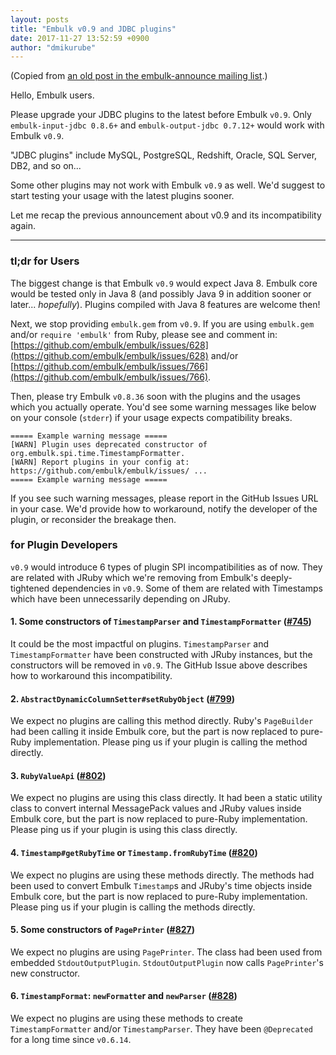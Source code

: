 ```yaml
---
layout: posts
title: "Embulk v0.9 and JDBC plugins"
date: 2017-11-27 13:52:59 +0900
author: "dmikurube"
---
```


(Copied from [an old post in the embulk-announce mailing list](https://groups.google.com/d/msg/embulk-announce/Gs4ZNxGNlt4/kpAA1pNHBAAJ).)

Hello, Embulk users.

Please upgrade your JDBC plugins to the latest before Embulk `v0.9`. Only `embulk-input-jdbc 0.8.6+` and `embulk-output-jdbc 0.7.12+` would work with Embulk `v0.9`.

"JDBC plugins" include MySQL, PostgreSQL, Redshift, Oracle, SQL Server, DB2, and so on...

Some other plugins may not work with Embulk `v0.9` as well. We'd suggest to start testing your usage with the latest plugins sooner.

Let me recap the previous announcement about v0.9 and its incompatibility again.

----

### tl;dr for Users

The biggest change is that Embulk `v0.9` would expect Java 8. Embulk core would be tested only in Java 8 (and possibly Java 9 in addition sooner or later... *hopefully*). Plugins compiled with Java 8 features are welcome then!

Next, we stop providing `embulk.gem` from `v0.9`. If you are using `embulk.gem` and/or `require 'embulk'` from Ruby, please see and comment in: [https://github.com/embulk/embulk/issues/628](https://github.com/embulk/embulk/issues/628) and/or [https://github.com/embulk/embulk/issues/766](https://github.com/embulk/embulk/issues/766).

Then, please try Embulk `v0.8.36` soon with the plugins and the usages which you actually operate. You'd see some warning messages like below on your console (`stderr`) if your usage expects compatibility breaks.

```
===== Example warning message =====
[WARN] Plugin uses deprecated constructor of org.embulk.spi.time.TimestampFormatter.
[WARN] Report plugins in your config at: https://github.com/embulk/embulk/issues/ ...
===== Example warning message =====
```

If you see such warning messages, please report in the GitHub Issues URL in your case. We'd provide how to workaround, notify the developer of the plugin, or reconsider the breakage then.

### for Plugin Developers

`v0.9` would introduce 6 types of plugin SPI incompatibilities as of now. They are related with JRuby which we're removing from Embulk's deeply-tightened dependencies in `v0.9`. Some of them are related with Timestamps which have been unnecessarily depending on JRuby.

#### 1. Some constructors of `TimestampParser` and `TimestampFormatter` ([#745](https://github.com/embulk/embulk/issues/745))

It could be the most impactful on plugins. `TimestampParser` and `TimestampFormatter` have been constructed with JRuby instances, but the constructors will be removed in `v0.9`. The GitHub Issue above describes how to workaround this incompatibility.

#### 2. `AbstractDynamicColumnSetter#setRubyObject` ([#799](https://github.com/embulk/embulk/issues/799))

We expect no plugins are calling this method directly. Ruby's `PageBuilder` had been calling it inside Embulk core, but the part is now replaced to pure-Ruby implementation. Please ping us if your plugin is calling the method directly.

#### 3. `RubyValueApi` ([#802](https://github.com/embulk/embulk/issues/802))

We expect no plugins are using this class directly. It had been a static utility class to convert internal MessagePack values and JRuby values inside Embulk core, but the part is now replaced to pure-Ruby implementation. Please ping us if your plugin is using this class directly.

#### 4. `Timestamp#getRubyTime` or `Timestamp.fromRubyTime` ([#820](https://github.com/embulk/embulk/issues/820))

We expect no plugins are using these methods directly. The methods had been used to convert Embulk `Timestamp`s and JRuby's time objects inside Embulk core, but the part is now replaced to pure-Ruby implementation. Please ping us if your plugin is calling the methods directly.

#### 5. Some constructors of `PagePrinter` ([#827](https://github.com/embulk/embulk/issues/827))

We expect no plugins are using `PagePrinter`. The class had been used from embedded `StdoutOutputPlugin`. `StdoutOutputPlugin` now calls `PagePrinter`'s new constructor.

#### 6. `TimestampFormat`: `newFormatte`r and `newParser` ([#828](https://github.com/embulk/embulk/issues/828))

We expect no plugins are using these methods to create `TimestampFormatter` and/or `TimestampParser`. They have been `@Deprecated` for a long time since `v0.6.14`.

